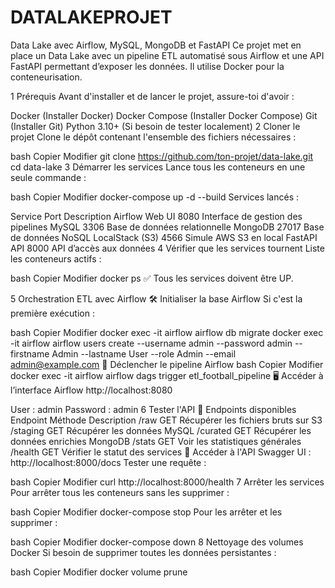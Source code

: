 # DATALAKEPROJET

Data Lake avec Airflow, MySQL, MongoDB et FastAPI
Ce projet met en place un Data Lake avec un pipeline ETL automatisé sous Airflow et une API FastAPI permettant d’exposer les données. Il utilise Docker pour la conteneurisation.

1️  Prérequis
Avant d'installer et de lancer le projet, assure-toi d'avoir :

Docker (Installer Docker)
Docker Compose (Installer Docker Compose)
Git (Installer Git)
Python 3.10+ (Si besoin de tester localement)
2️ Cloner le projet
Clone le dépôt contenant l'ensemble des fichiers nécessaires :

bash
Copier
Modifier
git clone https://github.com/ton-projet/data-lake.git
cd data-lake
3️ Démarrer les services
Lance tous les conteneurs en une seule commande :

bash
Copier
Modifier
docker-compose up -d --build
  Services lancés :

Service	Port	Description
Airflow Web UI	8080	Interface de gestion des pipelines
MySQL	3306	Base de données relationnelle
MongoDB	27017	Base de données NoSQL
LocalStack (S3)	4566	Simule AWS S3 en local
FastAPI API	8000	API d’accès aux données
4️  Vérifier que les services tournent
Liste les conteneurs actifs :

bash
Copier
Modifier
docker ps
✅ Tous les services doivent être UP.

5️  Orchestration ETL avec Airflow
🛠 Initialiser la base Airflow
Si c'est la première exécution :

bash
Copier
Modifier
docker exec -it airflow airflow db migrate
docker exec -it airflow airflow users create --username admin --password admin --firstname Admin --lastname User --role Admin --email admin@example.com
🚀 Déclencher le pipeline Airflow
bash
Copier
Modifier
docker exec -it airflow airflow dags trigger etl_football_pipeline
🖥 Accéder à l’interface Airflow
http://localhost:8080

User : admin
Password : admin
6️  Tester l'API
📂 Endpoints disponibles
Endpoint	Méthode	Description
/raw	GET	Récupérer les fichiers bruts sur S3
/staging	GET	Récupérer les données MySQL
/curated	GET	Récupérer les données enrichies MongoDB
/stats	GET	Voir les statistiques générales
/health	GET	Vérifier le statut des services
🔗 Accéder à l'API
Swagger UI : http://localhost:8000/docs
Tester une requête :

bash
Copier
Modifier
curl http://localhost:8000/health
7️  Arrêter les services
Pour arrêter tous les conteneurs sans les supprimer :

bash
Copier
Modifier
docker-compose stop
Pour les arrêter et les supprimer :

bash
Copier
Modifier
docker-compose down
8️  Nettoyage des volumes Docker
Si besoin de supprimer toutes les données persistantes :

bash
Copier
Modifier
docker volume prune
